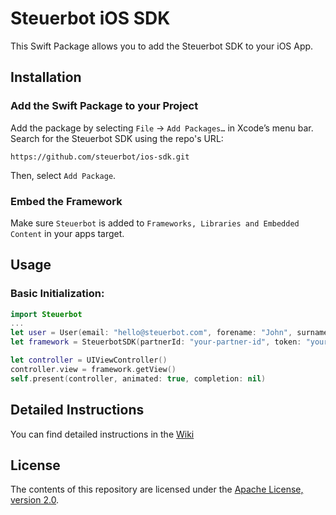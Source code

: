 # Steuerbot iOS SDK

This Swift Package allows you to add the Steuerbot SDK to your iOS App.

## Installation

### Add the Swift Package to your Project
Add the package by selecting `File` → `Add Packages…` in Xcode’s menu bar. Search for the Steuerbot SDK using the repo's URL:

```console
https://github.com/steuerbot/ios-sdk.git
```

Then, select `Add Package`.

### Embed the Framework

Make sure `Steuerbot` is added to `Frameworks, Libraries and Embedded Content` in your apps target.


## Usage

### Basic Initialization:
```swift
import Steuerbot
...
let user = User(email: "hello@steuerbot.com", forename: "John", surname: "Doe")
let framework = SteuerbotSDK(partnerId: "your-partner-id", token: "your-user-token", user: user)

let controller = UIViewController()
controller.view = framework.getView()
self.present(controller, animated: true, completion: nil)
```

## Detailed Instructions

You can find detailed instructions in the [Wiki](https://github.com/steuerbot/ios-sdk/wiki)

## License
The contents of this repository are licensed under the [Apache License, version 2.0](http://www.apache.org/licenses/LICENSE-2.0).
